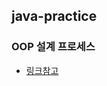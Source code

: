 ## java-practice

### OOP 설계 프로세스
- [링크참고](https://studynote.oopy.io/8be4931a-6762-4016-b9ef-538ca7936ee2)
